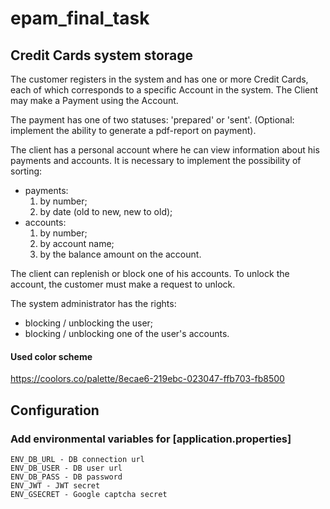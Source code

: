 # epam_final_task
## Credit Cards system storage


The customer registers in the system and has one or more Credit Cards, each of which corresponds to a specific Account in the system. 
The Client may make a Payment using the Account.

The payment has one of two statuses: 'prepared' or 'sent'. (Optional: implement the ability to generate a pdf-report on payment).

The client has a personal account where he can view information about his payments and accounts. 
It is necessary to implement the possibility of sorting: 
- payments: 
  1. by number; 
  2. by date (old to new, new to old); 
- accounts: 
  1. by number; 
  2. by account name; 
  3. by the balance amount on the account. 

The client can replenish or block one of his accounts. 
To unlock the account, the customer must make a request to unlock.

The system administrator has the rights:
- blocking / unblocking the user; 
- blocking / unblocking one of the user's accounts.


#### Used color scheme
https://coolors.co/palette/8ecae6-219ebc-023047-ffb703-fb8500

## Configuration
### Add environmental variables for [application.properties]
```
ENV_DB_URL - DB connection url
ENV_DB_USER - DB user url
ENV_DB_PASS - DB password
ENV_JWT - JWT secret
ENV_GSECRET - Google captcha secret
```

